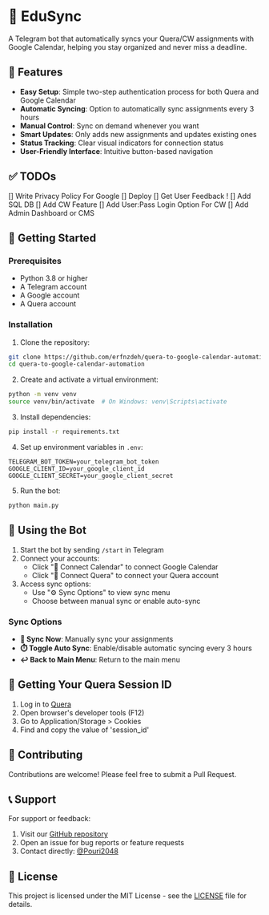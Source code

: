 # 📅 EduSync

A Telegram bot that automatically syncs your Quera/CW assignments with Google Calendar, helping you stay organized and never miss a deadline.

## 🌟 Features

- **Easy Setup**: Simple two-step authentication process for both Quera and Google Calendar
- **Automatic Syncing**: Option to automatically sync assignments every 3 hours
- **Manual Control**: Sync on demand whenever you want
- **Smart Updates**: Only adds new assignments and updates existing ones
- **Status Tracking**: Clear visual indicators for connection status
- **User-Friendly Interface**: Intuitive button-based navigation

## ✅ TODOs
[] Write Privacy Policy For Google
[] Deploy
[] Get User Feedback !
[] Add SQL DB
[] Add CW Feature
[] Add User:Pass Login Option For CW
[] Add Admin Dashboard or CMS

## 🚀 Getting Started

### Prerequisites

- Python 3.8 or higher
- A Telegram account
- A Google account
- A Quera account

### Installation

1. Clone the repository:
```bash
git clone https://github.com/erfnzdeh/quera-to-google-calendar-automation.git
cd quera-to-google-calendar-automation
```

2. Create and activate a virtual environment:
```bash
python -m venv venv
source venv/bin/activate  # On Windows: venv\Scripts\activate
```

3. Install dependencies:
```bash
pip install -r requirements.txt
```

4. Set up environment variables in `.env`:
```
TELEGRAM_BOT_TOKEN=your_telegram_bot_token
GOOGLE_CLIENT_ID=your_google_client_id
GOOGLE_CLIENT_SECRET=your_google_client_secret
```

5. Run the bot:
```bash
python main.py
```

## 📱 Using the Bot

1. Start the bot by sending `/start` in Telegram
2. Connect your accounts:
   - Click "🔗 Connect Calendar" to connect Google Calendar
   - Click "🔗 Connect Quera" to connect your Quera account
3. Access sync options:
   - Use "⚙️ Sync Options" to view sync menu
   - Choose between manual sync or enable auto-sync

### Sync Options

- **🔄 Sync Now**: Manually sync your assignments
- **⏱️ Toggle Auto Sync**: Enable/disable automatic syncing every 3 hours
- **↩️ Back to Main Menu**: Return to the main menu

## 🔑 Getting Your Quera Session ID

1. Log in to [Quera](https://quera.org)
2. Open browser's developer tools (F12)
3. Go to Application/Storage > Cookies
4. Find and copy the value of 'session_id'

## 🤝 Contributing

Contributions are welcome! Please feel free to submit a Pull Request.

## 📞 Support

For support or feedback:
1. Visit our [GitHub repository](https://github.com/erfnzdeh/quera-to-google-calendar-automation)
2. Open an issue for bug reports or feature requests
3. Contact directly: [@Pouri2048](https://t.me/Pouri2048)

## 📄 License

This project is licensed under the MIT License - see the [LICENSE](LICENSE) file for details.